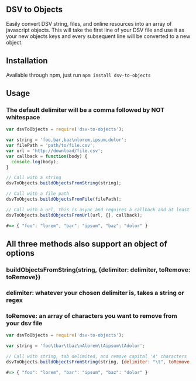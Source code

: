 ## DSV to Objects

Easily convert DSV string, files, and online resources into an array of javascript objects.  This will take the first line of your DSV file and use it as your new objects keys and every subsequent line will be converted to a new object.

## Installation

Available through npm, just run ```npm install dsv-to-objects```

## Usage

### The default delimiter will be a comma followed by NOT whitespace

```javascript
var dsvToObjects = require('dsv-to-objects');

var string = 'foo,bar,baz\nlorem,ipsum,dolor';
var filePath = 'path/to/file.csv';
var url = 'http://download/file.csv';
var callback = function(body) {
  console.log(body);
}

// Call with a string
dsvToObjects.buildObjectsFromString(string);

// Call with a file path
dsvToObjects.buildObjectsFromFile(filePath);

// Call with a url, this is async and requires a callback and at least and empty options object
dsvToObjects.buildObjectsFromUrl(url, {}, callback);

#=> { "foo": "lorem", "bar": "ipsum", "baz": "dolor" }
```

## All three methods also support an object of options
### buildObjectsFromString(string, {delimiter: delimiter, toRemove: toRemove})
### delimiter: whatever your chosen delimiter is, takes a string or regex
### toRemove: an array of characters you want to remove from your dsv file

```javascript
var dsvToObjects = require('dsv-to-objects');

var string = 'foo\tbar\tbaz\nAlorem\tAipsum\tAdolor';

// Call with string, tab delimited, and remove capital 'A' characters
dsvToObjects.buildObjectsFromString(string, {delimiter: "\t", toRemove: ["A"]);

#=> { "foo": "lorem", "bar": "ipsum", "baz": "dolor" }
```
